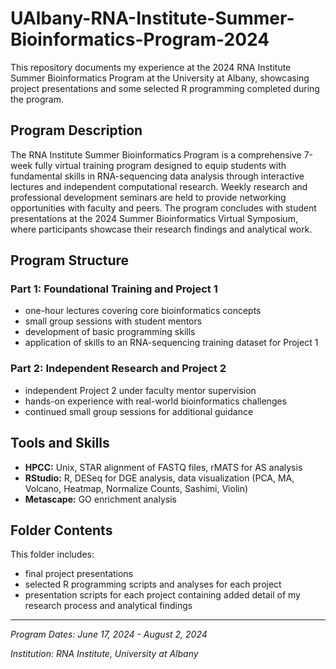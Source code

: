 # UAlbany-RNA-Institute-Summer-Bioinformatics-Program-2024
This repository documents my experience at the 2024 RNA Institute Summer Bioinformatics Program at the University at Albany, showcasing project presentations and some selected R programming completed during the program. 

## Program Description
The RNA Institute Summer Bioinformatics Program is a comprehensive 7-week fully virtual training program designed to equip students with fundamental skills in RNA-sequencing data analysis through interactive lectures and independent computational research. Weekly research and professional development seminars are held to provide networking opportunities with faculty and peers. The program concludes with student presentations at the 2024 Summer Bioinformatics Virtual Symposium, where participants showcase their research findings and analytical work.

## Program Structure
### Part 1: Foundational Training and Project 1
- one-hour lectures covering core bioinformatics concepts
- small group sessions with student mentors
- development of basic programming skills
- application of skills to an RNA-sequencing training dataset for Project 1

### Part 2: Independent Research and Project 2
- independent Project 2 under faculty mentor supervision
- hands-on experience with real-world bioinformatics challenges
- continued small group sessions for additional guidance

## Tools and Skills
- **HPCC:** Unix, STAR alignment of FASTQ files, rMATS for AS analysis 
- **RStudio:** R, DESeq for DGE analysis, data visualization (PCA, MA, Volcano, Heatmap, Normalize Counts, Sashimi, Violin)
- **Metascape:** GO enrichment analysis 

## Folder Contents 
This folder includes:
- final project presentations
- selected R programming scripts and analyses for each project
- presentation scripts for each project containing added detail of my research process and analytical findings

---
_Program Dates: June 17, 2024 - August 2, 2024_

_Institution: RNA Institute, University at Albany_
